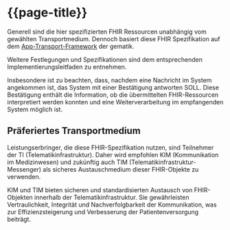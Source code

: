 # {{page-title}}

Generell sind die hier spezifizierten FHIR Ressourcen unabhängig vom gewählten Transportmedium. Dennoch basiert diese FHIR Spezifikation auf dem [App-Transport-Framework](https://simplifier.net/app-transport-framework/~guides) der gematik.

Weitere Festlegungen und Spezifikationen sind dem entsprechenden Implementierungsleitfaden zu entnehmen.

Insbesondere ist zu beachten, dass, nachdem eine Nachricht im System angekommen ist, das System mit einer Bestätigung antworten SOLL. Diese Bestätigung enthält die Information, ob die übermittelten FHIR-Ressourcen interpretiert werden konnten und eine Weiterverarbeitung im empfangenden System möglich ist.

## Präferiertes Transportmedium

Leistungserbringer, die diese FHIR-Spezifikation nutzen, sind Teilnehmer der TI (Telematikinfrastruktur). Daher wird empfohlen KIM (Kommunikation im Medizinwesen) und zukünftig auch TIM (Telematikinfrastruktur-Messenger) als sicheres Austauschmedium dieser FHIR-Objekte zu verwenden.

KIM und TIM bieten sicheren und standardisierten Austausch von FHIR-Objekten innerhalb der Telematikinfrastruktur. Sie gewährleisten Vertraulichkeit, Integrität und Nachverfolgbarkeit der Kommunikation, was zur Effizienzsteigerung und Verbesserung der Patientenversorgung beiträgt.

